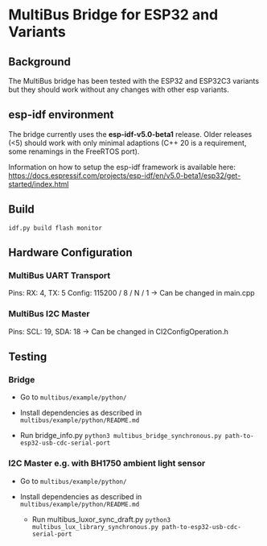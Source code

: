 # MultiBus Bridge for ESP32 and Variants

## Background

The MultiBus bridge has been tested with the ESP32 and ESP32C3 variants but they should work without any
changes with other esp variants.  

## esp-idf environment

The bridge currently uses the **esp-idf-v5.0-beta1** release. Older releases (<5) should work with only minimal
adaptions (C++ 20 is a requirement, some renamings in the FreeRTOS port).

Information on how to setup the esp-idf framework is available here: 
https://docs.espressif.com/projects/esp-idf/en/v5.0-beta1/esp32/get-started/index.html

## Build

```
idf.py build flash monitor
```

## Hardware Configuration

### MultiBus UART Transport

Pins: RX: 4, TX: 5
Config: 115200 / 8 / N / 1
-> Can be changed in main.cpp

### MultiBus I2C Master

Pins: SCL: 19, SDA: 18
-> Can be changed in CI2ConfigOperation.h

## Testing

### Bridge

- Go to `multibus/example/python/`

- Install dependencies as described in `multibus/example/python/README.md`

- Run bridge_info.py
	`python3 multibus_bridge_synchronous.py path-to-esp32-usb-cdc-serial-port`

### I2C Master e.g. with BH1750 ambient light sensor

- Go to `multibus/example/python/`

- Install dependencies as described in `multibus/example/python/README.md`

  - Run multibus_luxor_sync_draft.py
    `python3 multibus_lux_library_synchronous.py path-to-esp32-usb-cdc-serial-port`
